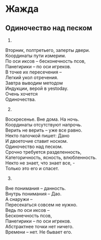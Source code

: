 # Жажда    
    
## Одиночество над песком
    
1.  
Вторник, полтретьего, заперты двери.  
Координаты пути измерим.  
По оси иксов – бесконечность псов,  
Панегирики – по оси игреков.  
В точке их пересечения –   
Легкий укол отречения.  
Завтра выводим методом   
Индукции, верой в yestoday.  
Очень хочется   
Одиночества.  
  
2.  
Воскресенье. Вне дома. На ночь.  
Координаты отсутствуют напрочь.  
Верить не верить – уже все равно.  
Некто палочкой пишет: Дано  
И двоеточие ставит носком.  
Одиночество над песком.  
Срочно требуется разделенность,  
Категоричность, ясность, влюбленность.  
Некто не знает, что знает все, -  
Только это его и спасет.  
  
3.  
Вне понимания – данность.  
Внутрь понимания – Дао.  
А снаружи –   
Пересекаться совсем не нужно.  
Ведь по оси иксов –  
Бесконечность псов,  
Панегирики – по оси игреков.  
Абстрактнее точки нет ничего.  
Времени – нет. Не бывает его.  